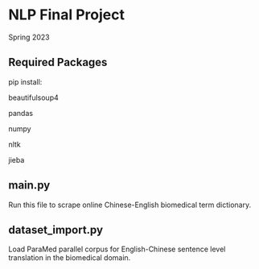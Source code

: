 # NLP Final Project

Spring 2023

## Required Packages

pip install:

beautifulsoup4

pandas

numpy

nltk 

jieba

## main.py

Run this file to scrape online Chinese-English biomedical term dictionary.

## dataset_import.py 

Load ParaMed parallel corpus for English-Chinese sentence level translation in the biomedical domain.
